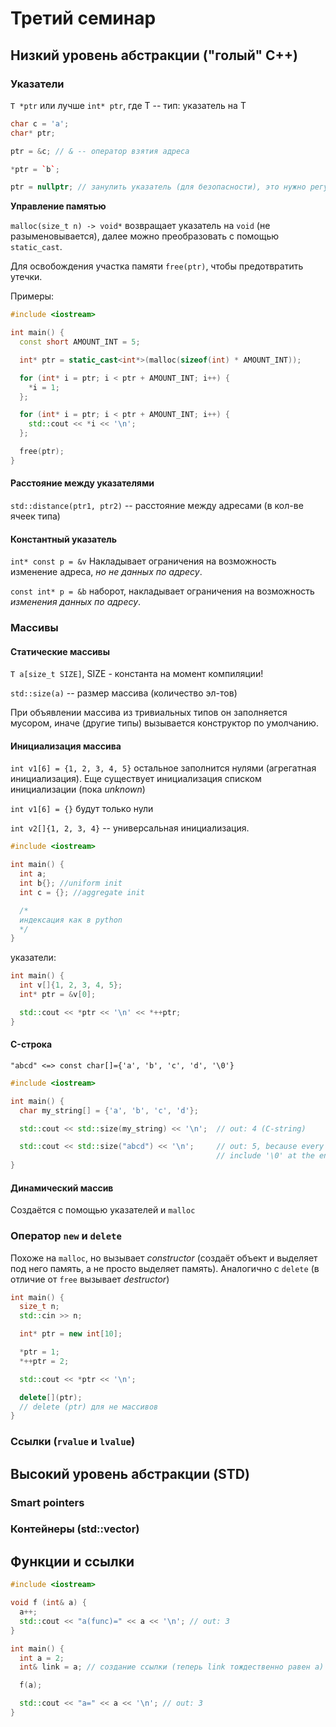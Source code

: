 # Третий семинар

## Низкий уровень абстракции ("голый" C++)
### Указатели

`T *ptr` или лучше `int* ptr`, где T -- тип: указатель на T

```cpp
char c = 'a';
char* ptr;

ptr = &c; // & -- оператор взятия адреса

*ptr = `b`;
```

```cpp
ptr = nullptr; // занулить указатель (для безопасности), это нужно регулярно проверять
```

**Управление памятью**

`malloc(size_t n) -> void*`
возвращает указатель на `void` (не разыменовывается), далее можно преобразовать с помощью `static_cast`.

Для освобождения участка памяти `free(ptr)`, чтобы предотвратить утечки.

Примеры:
```cpp
#include <iostream>

int main() {
  const short AMOUNT_INT = 5;

  int* ptr = static_cast<int*>(malloc(sizeof(int) * AMOUNT_INT));

  for (int* i = ptr; i < ptr + AMOUNT_INT; i++) {
    *i = 1;
  };

  for (int* i = ptr; i < ptr + AMOUNT_INT; i++) {
    std::cout << *i << '\n';
  };

  free(ptr);
}
```

#### Расстояние между указателями

`std::distance(ptr1, ptr2)` -- расстояние между адресами (в кол-ве ячеек типа)

#### Константный указатель

`int* const p = &v` Накладывает ограничения на возможность изменение адреса, *но не данных по адресу*.

`const int* p = &b` наборот, накладывает ограничения на возможность *изменения данных по адресу*.

### Массивы

#### Статические массивы

`T a[size_t SIZE]`, SIZE - константа на момент компиляции!

`std::size(a)` -- размер массива (количество эл-тов)

При объявлении массива из тривиальных типов он заполняется мусором, иначе (другие типы) вызывается конструктор по умолчанию.

#### Инициализация массива

`int v1[6] = {1, 2, 3, 4, 5}` остальное заполнится нулями (агрегатная инициализация). Еще существует инициализация списком инициализации (пока *unknown*)

`int v1[6] = {}` будут только нули

`int v2[]{1, 2, 3, 4}` -- универсальная инициализация.

```cpp
#include <iostream>

int main() {
  int a;
  int b{}; //uniform init
  int c = {}; //aggregate init

  /*
  индексация как в python
  */
}
```

указатели:
```cpp
int main() {
  int v[]{1, 2, 3, 4, 5};
  int* ptr = &v[0];

  std::cout << *ptr << '\n' << *++ptr;
}
```

#### C-строка

`"abcd" <=> const char[]={'a', 'b', 'c', 'd', '\0'}`

```cpp
#include <iostream>

int main() {
  char my_string[] = {'a', 'b', 'c', 'd'};

  std::cout << std::size(my_string) << '\n';  // out: 4 (C-string)

  std::cout << std::size("abcd") << '\n';     // out: 5, because every string
                                              // include '\0' at the end
}
```

#### Динамический массив

Создаётся с помощью указателей и `malloc`

### Оператор `new` и `delete`

Похоже на `malloc`, но вызывает *constructor* (создаёт объект и выделяет под него память, а не просто выделяет память). Аналогично с `delete` (в отличие от `free` вызывает *destructor*)

```cpp
int main() {
  size_t n;
  std::cin >> n;

  int* ptr = new int[10];

  *ptr = 1;
  *++ptr = 2;

  std::cout << *ptr << '\n';

  delete[](ptr);
  // delete (ptr) для не массивов
}
```

### Ссылки (`rvalue` и `lvalue`)



## Высокий уровень абстракции (STD)
### Smart pointers

### Контейнеры (std::vector)


## Функции и ссылки

```cpp
#include <iostream>

void f (int& a) {
  a++;
  std::cout << "a(func)=" << a << '\n'; // out: 3
}

int main() {
  int a = 2;
  int& link = a; // создание ссылки (теперь link тождественно равен a)

  f(a);

  std::cout << "a=" << a << '\n'; // out: 3
}
```
